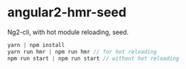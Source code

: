 # angular2-hmr-seed

Ng2-cli, with hot module reloading, seed.

```javascript
yarn | npm install
yarn run hmr | npm run hmr // for hot reloading
npm run start | npm run start // without hot reloading
```

